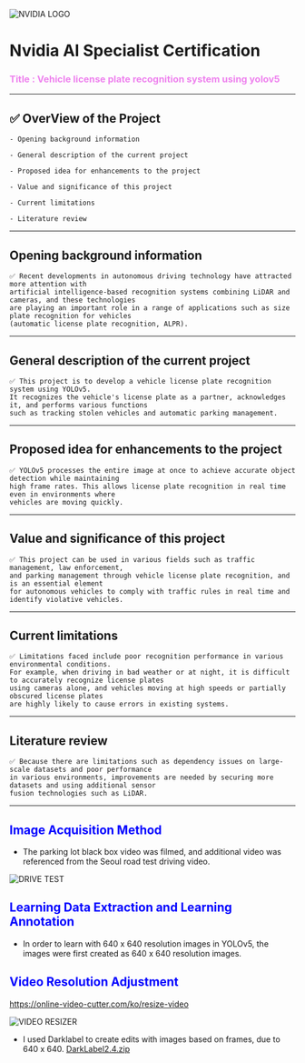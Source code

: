 ![NVIDIA LOGO](https://github.com/user-attachments/assets/9cf87f01-ff75-4c6a-b4c8-2560ca2e4db7)

# Nvidia AI Specialist Certification
### <span style="color:violet">Title : Vehicle license plate recognition system using yolov5</span>
---
## ✅ OverView of the Project
    - Opening background information

    - General description of the current project

    - Proposed idea for enhancements to the project

    - Value and significance of this project

    - Current limitations

    - Literature review
---
## Opening background information
```
✅ Recent developments in autonomous driving technology have attracted more attention with
artificial intelligence-based recognition systems combining LiDAR and cameras, and these technologies
are playing an important role in a range of applications such as size plate recognition for vehicles
(automatic license plate recognition, ALPR).
```
---
## General description of the current project
```
✅ This project is to develop a vehicle license plate recognition system using YOLOv5.
It recognizes the vehicle's license plate as a partner, acknowledges it, and performs various functions
such as tracking stolen vehicles and automatic parking management.
```
---
## Proposed idea for enhancements to the project
```
✅ YOLOv5 processes the entire image at once to achieve accurate object detection while maintaining
high frame rates. This allows license plate recognition in real time even in environments where
vehicles are moving quickly.
```
---
## Value and significance of this project
```
✅ This project can be used in various fields such as traffic management, law enforcement,
and parking management through vehicle license plate recognition, and is an essential element
for autonomous vehicles to comply with traffic rules in real time and identify violative vehicles.
```
---
## Current limitations
```
✅ Limitations faced include poor recognition performance in various environmental conditions.
For example, when driving in bad weather or at night, it is difficult to accurately recognize license plates
using cameras alone, and vehicles moving at high speeds or partially obscured license plates
are highly likely to cause errors in existing systems.
```
---
## Literature review
```
✅ Because there are limitations such as dependency issues on large-scale datasets and poor performance
in various environments, improvements are needed by securing more datasets and using additional sensor
fusion technologies such as LiDAR.
```
---
## <span style="color:blue"> Image Acquisition Method </span>
- The parking lot black box video was filmed, and additional video
  was referenced from the Seoul road test driving video.

![DRIVE TEST](https://github.com/user-attachments/assets/9bfaefa1-c508-4fa7-a04f-94441b3b1514)

## <span style="color:blue">Learning Data Extraction and Learning Annotation </span>

- In order to learn with 640 x 640 resolution images in YOLOv5,
  the images were first created as 640 x 640 resolution images.

## <span style="color:blue"> Video Resolution Adjustment </span>
<https://online-video-cutter.com/ko/resize-video>

![VIDEO RESIZER](https://github.com/user-attachments/assets/ebb7d188-355c-47f3-91e6-61c72c12c911)

- I used Darklabel to create edits with images based on frames, due to 640 x 640.
[DarkLabel2.4.zip](https://github.com/user-attachments/files/17794875/DarkLabel2.4.zip)

